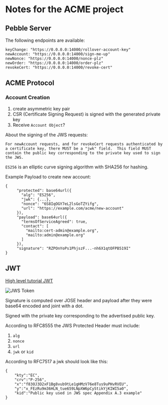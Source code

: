 # Notes for the ACME project

## Pebble Server

The following endpoints are available:

```
keyChange: "https://0.0.0.0:14000/rollover-account-key"
newAccount: "https://0.0.0.0:14000/sign-me-up"
newNonce: "https://0.0.0.0:14000/nonce-plz"
newOrder: "https://0.0.0.0:14000/order-plz"
revokeCert: "https://0.0.0.0:14000/revoke-cert"
```

## ACME Protocol

### Account Creation

1. create asymmetric key pair
2. CSR (Certificate Signing Request) is signed with the generated private key
3. Receive `Account Object`?

About the signing of the JWS requests:

```
For newAccount requests, and for revokeCert requests authenticated by
a certificate key, there MUST be a "jwk" field.  This field MUST
contain the public key corresponding to the private key used to sign
the JWS.
```

`ES256` is an elliptic curve signing algorithm with SHA256 for hashing.

Example Payload to create new account:

```
{
     "protected": base64url({
       "alg": "ES256",
       "jwk": {...},
       "nonce": "6S8IqOGY7eL2lsGoTZYifg",
       "url": "https://example.com/acme/new-account"
     }),
     "payload": base64url({
       "termsOfServiceAgreed": true,
       "contact": [
         "mailto:cert-admin@example.org",
         "mailto:admin@example.org"
       ]
     }),
     "signature": "RZPOnYoPs1PhjszF...-nh6X1qtOFPB519I"
}
```

## JWT

[High level tutorial JWT](https://medium.facilelogin.com/jwt-jws-and-jwe-for-not-so-dummies-b63310d201a3)

![JWS Token](https://miro.medium.com/max/1050/1*sz6bIndG2bTBGcZ8ocmM5Q.png)

Signature is computed over JOSE header and payload after they were base64 encoded and joint with a dot.

Signed with the private key corresponding to the advertised public key.

According to RFC8555 the JWS Protected Header must include:

1. `alg`
2. `nonce`
3. `url`
4. `jwk` or `kid`

According to RFC7517 a jwk should look like this:

```
{
    "kty":"EC",
    "crv":"P-256",
    "x":"f83OJ3D2xF1Bg8vub9tLe1gHMzV76e8Tus9uPHvRVEU",
    "y":"x_FEzRu9m36HLN_tue659LNpXW6pCyStikYjKIWI5a0",
    "kid":"Public key used in JWS spec Appendix A.3 example"
}
```
